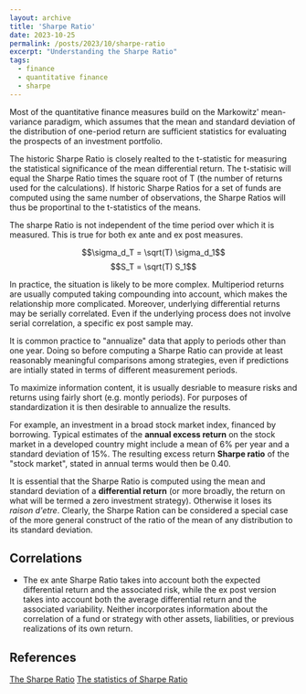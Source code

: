 ```yaml
---
layout: archive
title: 'Sharpe Ratio'
date: 2023-10-25
permalink: /posts/2023/10/sharpe-ratio
excerpt: "Understanding the Sharpe Ratio"
tags:
  - finance
  - quantitative finance
  - sharpe
---
```


Most of the quantitative finance measures build on the Markowitz' mean-variance paradigm, which assumes that the mean and standard deviation of the distribution of one-period return are sufficient statistics for evaluating the prospects of an investment portfolio.

The historic Sharpe Ratio is closely realted to the t-statistic for measuring the statistical significance of the mean differential return. The t-statisic will equal the Sharpe Ratio times the square root of T (the number of returns used for the calculations). If historic Sharpe Ratios for a set of funds are computed using the same number of observations, the Sharpe Ratios will thus be proportinal to the t-statistics of the means.

The sharpe Ratio is not independent of the time period over which it is measured. This is true for both ex ante and ex post measures.

$$\sigma_d_T = \sqrt(T) \sigma_d_1$$
$$S_T = \sqrt(T) S_1$$

In practice, the situation is likely to be more complex. Multiperiod returns are usually computed taking compounding into account, which makes the relationship more complicated. Moreover, underlying differential returns may be serially correlated. Even if the underlying process does not involve serial correlation, a specific ex post sample may.

It is common practice to "annualize" data that apply to periods other than one year. Doing so before computing a Sharpe Ratio can provide at least reasonably meaningful comparisons among strategies, even if predictions are intially stated in terms of different measurement periods.

To maximize information content, it is usually desriable to measure risks and returns using fairly short (e.g. montly periods). For purposes of standardization it is then desirable to annualize the results.

For example, an investment in a broad stock market index, financed by borrowing. Typical estimates of the **annual excess return** on the stock market in a developed country might include a mean of 6% per year and a standard deviation of 15%. The resulting excess return **Sharpe ratio** of the "stock market", stated in annual terms would then be 0.40.

It is essential that the Sharpe Ratio is computed using the mean and standard deviation of a **differential return** (or more broadly, the return on what will be termed a zero investment strategy). Otherwise it loses its *raison d'etre*. Clearly, the Sharpe Ration can be considered a special case of the more general construct of the ratio of the mean of any distribution to its standard deviation.

## Correlations
- The ex ante Sharpe Ratio takes into account both the expected differential return and the associated risk, while the ex post version takes into account both the average differential return and the associated variability. Neither incorporates information about the correlation of a fund or strategy with other assets, liabilities, or previous realizations of its own return.

## References
[The Sharpe Ratio](https://web.stanford.edu/~wfsharpe/art/sr/sr.htm)
[The statistics of Sharpe Ratio](https://citeseerx.ist.psu.edu/document?repid=rep1&type=pdf&doi=05561b77acfdd034a585c32048819cc9ba6d1434)

